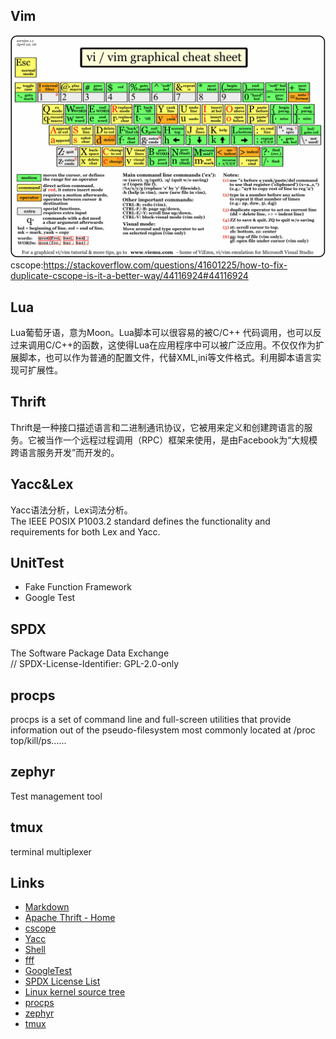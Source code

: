 ## Vim
![vim graphical cheat sheet](/classic1.gif)  
cscope:https://stackoverflow.com/questions/41601225/how-to-fix-duplicate-cscope-is-it-a-better-way/44116924#44116924
## Lua
Lua葡萄牙语，意为Moon。Lua脚本可以很容易的被C/C++ 代码调用，也可以反过来调用C/C++的函数，这使得Lua在应用程序中可以被广泛应用。不仅仅作为扩展脚本，也可以作为普通的配置文件，代替XML,ini等文件格式。利用脚本语言实现可扩展性。
## Thrift
Thrift是一种接口描述语言和二进制通讯协议，它被用来定义和创建跨语言的服务。它被当作一个远程过程调用（RPC）框架来使用，是由Facebook为“大规模跨语言服务开发”而开发的。  
## Yacc&Lex
Yacc语法分析，Lex词法分析。  
The IEEE POSIX P1003.2 standard defines the functionality and requirements for both Lex and Yacc.
## UnitTest
- Fake Function Framework  
- Google Test  
## SPDX  
The Software Package Data Exchange  
// SPDX-License-Identifier: GPL-2.0-only  
## procps  
procps is a set of command line and full-screen utilities that provide information out of the pseudo-filesystem most commonly located at /proc  
top/kill/ps......  
## zephyr  
Test management tool  
## tmux  
terminal multiplexer  

## Links
- [Markdown](https://www.markdownguide.org/basic-syntax/)
- [Apache Thrift - Home](https://thrift.apache.org/)
- [cscope](http://cscope.sourceforge.net/)
- [Yacc](https://en.wikipedia.org/wiki/Yacc)
- [Shell](https://www.shellscript.sh/index.html)
- [fff](https://github.com/meekrosoft/fff)
- [GoogleTest](https://github.com/google/googletest)
- [SPDX License List](https://spdx.org/licenses/)
- [Linux kernel source tree](https://github.com/torvalds/linux)
- [procps](https://gitlab.com/procps-ng/procps)
- [zephyr](https://www.getzephyr.com/)
- [tmux](https://github.com/tmux/tmux/wiki)
